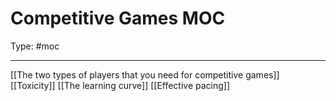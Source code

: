 # Competitive Games MOC
Type: #moc 

---
[[The two types of players that you need for competitive games]]
[[Toxicity]]
[[The learning curve]]
[[Effective pacing]]








